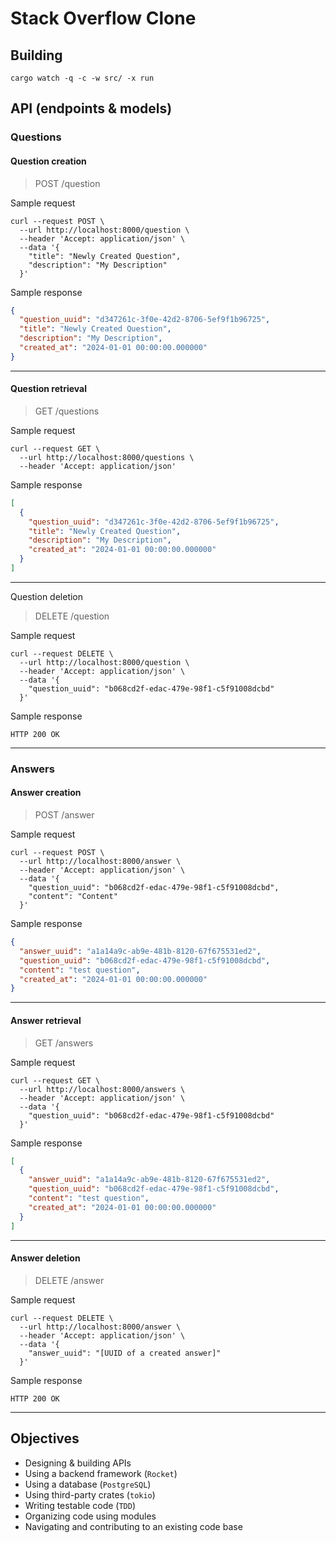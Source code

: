 # Stack Overflow Clone

## Building

```shell
cargo watch -q -c -w src/ -x run
```

## **API (endpoints & models)**

### Questions

#### **Question creation**

> POST /question

Sample request

```shell
curl --request POST \
  --url http://localhost:8000/question \
  --header 'Accept: application/json' \
  --data '{
    "title": "Newly Created Question",
    "description": "My Description"
  }'
```

Sample response

```json
{
  "question_uuid": "d347261c-3f0e-42d2-8706-5ef9f1b96725",
  "title": "Newly Created Question",
  "description": "My Description",
  "created_at": "2024-01-01 00:00:00.000000"
}
```

---

#### **Question retrieval**

> GET /questions

Sample request

```shell
curl --request GET \
  --url http://localhost:8000/questions \
  --header 'Accept: application/json'
```

Sample response

```json
[
  {
    "question_uuid": "d347261c-3f0e-42d2-8706-5ef9f1b96725",
    "title": "Newly Created Question",
    "description": "My Description",
    "created_at": "2024-01-01 00:00:00.000000"
  }
]
```

---

Question deletion

> DELETE /question

Sample request

```shell
curl --request DELETE \
  --url http://localhost:8000/question \
  --header 'Accept: application/json' \
  --data '{
    "question_uuid": "b068cd2f-edac-479e-98f1-c5f91008dcbd"
  }'
```

Sample response

`HTTP 200 OK`

---

### Answers

#### **Answer creation**

> POST /answer

Sample request

```shell
curl --request POST \
  --url http://localhost:8000/answer \
  --header 'Accept: application/json' \
  --data '{
    "question_uuid": "b068cd2f-edac-479e-98f1-c5f91008dcbd",
    "content": "Content"
  }'
```

Sample response

```json
{
  "answer_uuid": "a1a14a9c-ab9e-481b-8120-67f675531ed2",
  "question_uuid": "b068cd2f-edac-479e-98f1-c5f91008dcbd",
  "content": "test question",
  "created_at": "2024-01-01 00:00:00.000000"
}
```

---

#### **Answer retrieval**

> GET /answers

Sample request

```shell
curl --request GET \
  --url http://localhost:8000/answers \
  --header 'Accept: application/json' \
  --data '{
    "question_uuid": "b068cd2f-edac-479e-98f1-c5f91008dcbd"
  }'
```

Sample response

```json
[
  {
    "answer_uuid": "a1a14a9c-ab9e-481b-8120-67f675531ed2",
    "question_uuid": "b068cd2f-edac-479e-98f1-c5f91008dcbd",
    "content": "test question",
    "created_at": "2024-01-01 00:00:00.000000"
  }
]
```

---

#### **Answer deletion**

> DELETE /answer

Sample request

```shell
curl --request DELETE \
  --url http://localhost:8000/answer \
  --header 'Accept: application/json' \
  --data '{
    "answer_uuid": "[UUID of a created answer]"
  }'
```

Sample response

`HTTP 200 OK`

---

## Objectives

- Designing & building APIs
- Using a backend framework (`Rocket`)
- Using a database (`PostgreSQL`)
- Using third-party crates (`tokio`)
- Writing testable code (`TDD`)
- Organizing code using modules
- Navigating and contributing to an existing code base
